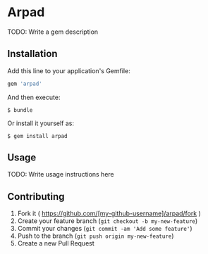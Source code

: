 # Arpad

TODO: Write a gem description

## Installation

Add this line to your application's Gemfile:

```ruby
gem 'arpad'
```

And then execute:

    $ bundle

Or install it yourself as:

    $ gem install arpad

## Usage

TODO: Write usage instructions here

## Contributing

1. Fork it ( https://github.com/[my-github-username]/arpad/fork )
2. Create your feature branch (`git checkout -b my-new-feature`)
3. Commit your changes (`git commit -am 'Add some feature'`)
4. Push to the branch (`git push origin my-new-feature`)
5. Create a new Pull Request
